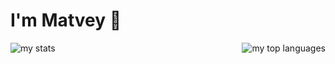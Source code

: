 # I'm Matvey 👋

<img alt="my stats" align="left" wifth="49%" src="https://github-readme-stats.vercel.app/api?username=Wereker&show_icons=true&theme=transparent"/>

<img alt="my top languages" align="right" wifth="49%" src="https://github-readme-stats.vercel.app/api/top-langs/?username=Wereker&layout=compact&theme=transparent"/>
<!--
**Wereker/Wereker** is a ✨ _special_ ✨ repository because its `README.md` (this file) appears on your GitHub profile.

Here are some ideas to get you started:

- 🔭 I’m currently working on ...
- 🌱 I’m currently learning ...
- 👯 I’m looking to collaborate on ...
- 🤔 I’m looking for help with ...
- 💬 Ask me about ...
- 📫 How to reach me: ...
- 😄 Pronouns: ...
- ⚡ Fun fact: ...
-->

